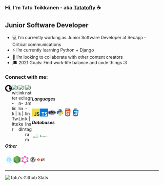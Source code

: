### Hi, I'm Tatu Toikkanen - aka [Tatatofly][website] :coffee:

## Junior Software Developer
- :computer: I’m currently working as Junior Software Developer at Secapp - Critical communications
- :zap: I’m currently learning Python + Django
- :rocket: I’m looking to collaborate with other content creators
- :mortar_board: 2021 Goals: Find work-life balance and code things :3

### Connect with me:

[<img align="left" alt="tatu.moe" width="22px" src="https://raw.githubusercontent.com/iconic/open-iconic/master/svg/globe.svg" />][website]
[<img align="left" alt="twitter-link | Twitter" width="22px" src="https://cdn.jsdelivr.net/npm/simple-icons@v3/icons/twitter.svg" />][twitter]
[<img align="left" alt="linkedin-link | LinkedIn" width="22px" src="https://cdn.jsdelivr.net/npm/simple-icons@v3/icons/linkedin.svg" />][linkedin]
[<img align="left" alt="instagram-link | Instagram" width="22px" src="https://cdn.jsdelivr.net/npm/simple-icons@v3/icons/instagram.svg" />][instagram]

<br />

##### Languages
<img align="left" alt="JavaScript" width="26px" src="https://raw.githubusercontent.com/Tatatofly/Tatatofly/master/icons/javascript.png" />
<img align="left" alt="TypeScript" width="26px" src="https://raw.githubusercontent.com/Tatatofly/Tatatofly/master/icons/typescriptlang.png" />
<img align="left" alt="PHP" width="26px" src="https://raw.githubusercontent.com/Tatatofly/Tatatofly/master/icons/php.png" />
<img align="left" alt="Python" width="26px" src="https://raw.githubusercontent.com/Tatatofly/Tatatofly/master/icons/python.png" />
<img align="left" alt="HTML5" width="26px" src="https://raw.githubusercontent.com/Tatatofly/Tatatofly/master/icons/html.png" />
<img align="left" alt="CSS3" width="26px" src="https://raw.githubusercontent.com/Tatatofly/Tatatofly/master/icons/css.png" />
<br />

##### Databases
<img align="left" alt="MySQL" width="26px" src="https://raw.githubusercontent.com/Tatatofly/Tatatofly/master/icons/mysql.png" />
<img align="left" alt="MongoDB" width="26px" src="https://raw.githubusercontent.com/Tatatofly/Tatatofly/master/icons/mongodb.png" />
<br />

##### Other
<img align="left" alt="React" width="26px" src="https://raw.githubusercontent.com/Tatatofly/Tatatofly/master/icons/react.png" />
<img align="left" alt="Node.js" width="26px" src="https://raw.githubusercontent.com/Tatatofly/Tatatofly/master/icons/nodejs.png" />
<img align="left" alt="GraphQL" width="26px" src="https://raw.githubusercontent.com/Tatatofly/Tatatofly/master/icons/graphql.png" />
<img align="left" alt="WordPress" width="26px" src="https://raw.githubusercontent.com/Tatatofly/Tatatofly/master/icons/WordPress.png" />
<img align="left" alt="Git" width="26px" src="https://raw.githubusercontent.com/Tatatofly/Tatatofly/master/icons/git.png" />

<br />
<br />

---

<img align="left" alt="Tatu's Github Stats" src="https://github-readme-stats.vercel.app/api?username=Tatatofly&show_icons=true&hide_border=true" />

[website]: https://tatato.fi
[degree-website]: https://www.jyu.fi/it/fi/opiskelu/kandidaatti-ja-maisteriohjelmat/tietotekniikka
[twitter]: https://twitter.com/TatuFin
[instagram]: https://www.instagram.com/tatu.moe/
[linkedin]: https://www.linkedin.com/in/tatutoikkanen/
